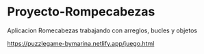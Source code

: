 # Proyecto-Rompecabezas
Aplicacion Romecabezas trabajando con arreglos, bucles y objetos

https://puzzlegame-bymarina.netlify.app/juego.html

